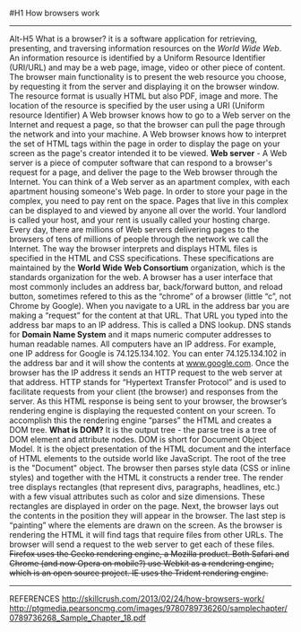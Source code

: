 #H1 How browsers work
**********
Alt-H5 What is a browser? 
it is a software application for retrieving, presenting, and traversing information resources on the *World Wide Web*. 
 An information resource is identified by a Uniform Resource Identifier (URI/URL) and may be a web page, image, video or other piece of content.
 The browser main functionality is to present the web resource you choose, by requesting it from the server and displaying it on the browser window. The resource format is usually HTML but also PDF, image and more. The location of the resource is specified by the user using a URI (Uniform resource Identifier) 
 A Web browser knows how to go to a Web server on the Internet and request a page, so that the browser can pull the page through the network and into your machine. A Web browser knows how to interpret the set of HTML tags within the page in order to display the page on your screen as the page's creator intended it to be viewed.
**Web server** - A Web server is a piece of computer software that can respond to a browser's request for a page, and deliver the page to the Web browser through the Internet. You can think of a Web server as an apartment complex, with each apartment housing someone's Web page. In order to store your page in the complex, you need to pay rent on the space. Pages that live in this complex can be displayed to and viewed by anyone all over the world. Your landlord is called your host, and your rent is usually called your hosting charge. Every day, there are millions of Web servers delivering pages to the browsers of tens of millions of people through the network we call the Internet. 
 The way the browser interprets and displays HTML files is specified in the HTML and CSS specifications. These specifications are maintained by the **World Wide Web Consortium** organization, which is the standards organization for the web.
A browser has a user interface that most commonly includes an address bar, back/forward button, and reload button, sometimes refered to this as the “chrome”  of a browser (little “c”, not Chrome by Google). When you navigate to a URL in the address bar you are making a “request” for the content at that URL.
That URL you typed into the address bar maps to an IP address. This is called a DNS lookup. DNS stands for __Domain Name System__ and it maps numeric computer addresses to human readable names. All computers have an IP address. For example, one IP address for Google is 74.125.134.102. You can enter 74.125.134.102 in the address bar and it will show the contents at www.google.com. Once the browser has the IP address it sends an HTTP request to the web server at that address. HTTP stands for “Hypertext Transfer Protocol” and is used to facilitate requests from your client (the browser) and responses from the server. As this HTML response is being sent to your browser, the browser’s rendering engine is displaying the requested content on your screen. To accomplish this the rendering engine “parses” the HTML and creates a DOM tree.
__What is DOM?__ It is the output tree - the parse tree is a tree of DOM element and attribute nodes. DOM is short for Document Object Model. It is the object presentation of the HTML document and the interface of HTML elements to the outside world like JavaScript. The root of the tree is the "Document" object.
The browser then parses style data (CSS or inline styles) and together with the HTML it constructs a render tree. The render tree displays rectangles (that represent divs, paragraphs, headlines, etc.) with a few visual attributes such as color and size dimensions. These rectangles are displayed in order on the page. Next, the browser lays out the contents in the position they will appear in the browser. The last step is “painting” where the elements are drawn on the screen. As the browser is rendering the HTML it will find tags that require files from other URLs. The browser will send a request to the web server to get each of these files.
 ~~Firefox uses the Gecko rendering engine, a Mozilla product. Both Safari and Chrome (and now Opera on mobile?) use Webkit as a rendering engine, which is an open source project. IE uses the Trident rendering engine.~~


**********
REFERENCES
http://skillcrush.com/2013/02/24/how-browsers-work/
http://ptgmedia.pearsoncmg.com/images/9780789736260/samplechapter/0789736268_Sample_Chapter_18.pdf